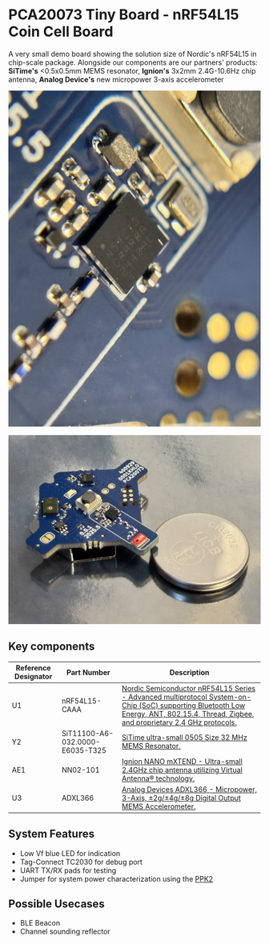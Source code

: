 # PCA20073 Tiny Board - nRF54L15 Coin Cell Board 
A very small demo board showing the solution size of Nordic's nRF54L15 in chip-scale package.
Alongside our components are our partners' products: **SiTime's** <0.5x0.5mm MEMS resonator, **Ignion's** 3x2mm 2.4G-10.6Hz chip antenna, **Analog Device's** new micropower 3-axis accelerometer

<p align="center">
    <img src="img/board_closeup.jpg">
</p>

<p align="center">
    <img src="img/board.jpg">
</p>

## Key components

| Reference Designator | Part Number        | Description                                                                                                |
|----------------------|--------------------|------------------------------------------------------------------------------------------------------------|
| U1                   | nRF54L15-CAAA      | [Nordic Semiconductor nRF54L15 Series - Advanced multiprotocol System-on-Chip (SoC) supporting Bluetooth Low Energy, ANT, 802.15.4, Thread, Zigbee, and proprietary 2.4 GHz protocols.](https://www.nordicsemi.com/Products/nRF54L15) |
| Y2                   | SiT11100-A6-032.0000-E6035-T325           | [SiTime ultra-small 0505 Size 32 MHz MEMS Resonator.](www.sitime.com/products/mems-resonators/sit11100)     |
| AE1                  | NN02-101           | [Ignion NANO mXTEND - Ultra-small 2.4GHz chip antenna utilizing Virtual Antenna® technology.](https://ignion.io/product/nano-mxtend/)                |
| U3                   | ADXL366            | [Analog Devices ADXL366 - Micropower, 3-Axis, ±2g/±4g/±8g Digital Output MEMS Accelerometer.](https://www.analog.com/en/products/adxl366.html)                |

## System Features
- Low Vf blue LED for indication
- Tag-Connect TC2030 for debug port
- UART TX/RX pads for testing
- Jumper for system power characterization using the [PPK2](https://www.nordicsemi.com/Products/Development-hardware/Power-Profiler-Kit-2)

## Possible Usecases
- BLE Beacon
- Channel sounding reflector
